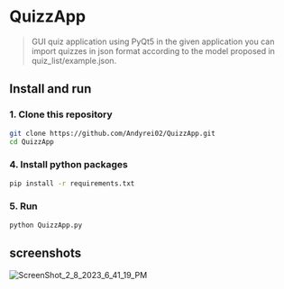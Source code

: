 # QuizzApp
> GUI quiz application using PyQt5
> in the given application you can import quizzes in json format according to the model proposed in quiz_list/example.json.

## Install and run
### 1. Clone this repository
```bash
git clone https://github.com/Andyrei02/QuizzApp.git
cd QuizzApp
```
### 4. Install python packages
```bash
pip install -r requirements.txt
```
### 5. Run
```bash
python QuizzApp.py
```

## screenshots
![ScreenShot_2_8_2023_6_41_19_PM](https://user-images.githubusercontent.com/69972869/217601779-c01a615a-7da4-498f-9321-a0ccdb7b548f.png)
